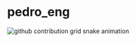 # pedro_eng
<picture align="center">
  <source media="(prefers-color-scheme: dark)" srcset="https://raw.githubusercontent.com/Pedro-Software/Pedro-Software/output/github-contribution-grid-snake-dark.svg">
  <source media="(prefers-color-scheme: light)" srcset="https://raw.githubusercontent.com/Pedro-Software/Pedro-Software/output/github-contribution-grid-snake-dark.svg">
  <img align="center" alt="github contribution grid snake animation" src="https://raw.githubusercontent.com/Pedro-Software/Pedro-Software/output/github-contribution-grid-snake.svg">
</picture>
